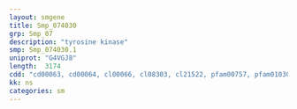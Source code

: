 ```yaml
---
layout: smgene
title: Smp_074030
grp: Smp_07
description: "tyrosine kinase"
smp: Smp_074030.1
uniprot: "G4VGJ8"
length:  3174
cdd: "cd00063, cd00064, cl00066, cl08303, cl21522, pfam00757, pfam01030, smart00060, smart00261"
kk: ns
categories: sm
---
```

